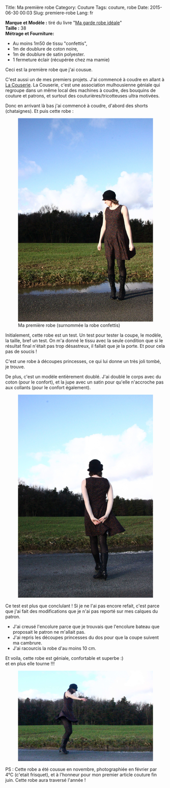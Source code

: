 Title: Ma première robe
Category: Couture
Tags: couture, robe
Date: 2015-06-30 00:03
Slug: premiere-robe
Lang: fr

**Marque et Modèle :** tiré du livre "[Ma garde robe idéale](http://www.marabout.com/la-garde-robe-ideale-9782501096843)"<br>
**Taille :** 38<br>
**Métrage et Fourniture:** <br>
- Au moins 1m50 de tissu "confettis", <br>
- 1m de doublure de coton noire, <br>
- 1m de doublure de satin polyester. <br>
- 1 fermeture éclair (récupérée chez ma mamie)<br>

Ceci est la première robe que j'ai cousue.

C'est aussi un de mes premiers projets. J'ai commencé à coudre en allant à [La Couserie](https://www.facebook.com/lacouserie?fref=nf). La Couserie, c'est une association mulhousienne géniale qui regroupe dans un même local des machines à coudre, des bouquins de couture et patrons, et surtout des couturières/tricotteuses ultra motivées.

Donc en arrivant là bas j'ai commencé à coudre, d'abord des shorts (chataignes). Et puis cette robe : 

<figure>
	<img src="images/robe_confetti_1.JPG" alt="première robe 1">
	<figcaption> Ma première robe (surnommée la robe confettis)</figcaption>
</figure>

Initialement, cette robe est un test. Un test pour tester la coupe, le modèle, la taille, bref un test. 
On m'a donné le tissu avec la seule condition que si le résultat final n'était pas trop désastreux, il fallait que je la porte. Et pour cela pas de soucis ! 

C'est une robe à découpes princesses, ce qui lui donne un très joli tombé, je trouve. 

De plus, c'est un modèle entièrement doublé. J'ai doublé le corps avec du coton (pour le confort), et la jupe avec un satin pour qu'elle n'accroche pas aux collants (pour le confort également). 

<figure>
	<img src="images/robe_confetti_2.JPG" alt="première robe 2">
</figure>

Ce test est plus que conclulant ! 
Si je ne l'ai pas encore refait, c'est parce que j'ai fait des modifications que je n'ai pas reporté sur mes calques du patron. <br>
- J'ai creusé l'encolure parce que je trouvais que l'encolure bateau que proposait le patron ne m'allait pas. <br>
- J'ai repris les découpes princesses du dos pour que la coupe suivent ma cambrure. <br>
- J'ai racourcis la robe d'au moins 10 cm. 

Et voila, cette robe est géniale, confortable et superbe :)<br>
et en plus elle tourne !!!
<figure>
	<img src="images/robe_confetti_3.JPG" alt="première robe 3">
</figure>

PS : Cette robe a été cousue en novembre, photographiée en février par 4°C (c'etait frisquet), et à l'honneur pour mon premier article couture fin juin. Cette robe aura traversé l'année ! 